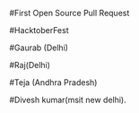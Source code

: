 #First Open Source Pull Request

#HacktoberFest

#Gaurab (Delhi)

#Raj(Delhi)

#Teja (Andhra Pradesh)

#Divesh kumar(msit new delhi).

